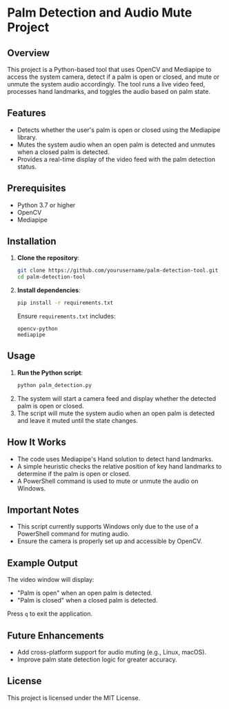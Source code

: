 # Palm Detection and Audio Mute Project

## Overview
This project is a Python-based tool that uses OpenCV and Mediapipe to access the system camera, detect if a palm is open or closed, and mute or unmute the system audio accordingly. The tool runs a live video feed, processes hand landmarks, and toggles the audio based on palm state.

## Features
- Detects whether the user's palm is open or closed using the Mediapipe library.
- Mutes the system audio when an open palm is detected and unmutes when a closed palm is detected.
- Provides a real-time display of the video feed with the palm detection status.

## Prerequisites
- Python 3.7 or higher
- OpenCV
- Mediapipe

## Installation
1. **Clone the repository**:
   ```bash
   git clone https://github.com/yourusername/palm-detection-tool.git
   cd palm-detection-tool
   ```

2. **Install dependencies**:
   ```bash
   pip install -r requirements.txt
   ```

   Ensure `requirements.txt` includes:
   ```
   opencv-python
   mediapipe
   ```

## Usage
1. **Run the Python script**:
   ```bash
   python palm_detection.py
   ```
2. The system will start a camera feed and display whether the detected palm is open or closed.
3. The script will mute the system audio when an open palm is detected and leave it muted until the state changes.

## How It Works
- The code uses Mediapipe's Hand solution to detect hand landmarks.
- A simple heuristic checks the relative position of key hand landmarks to determine if the palm is open or closed.
- A PowerShell command is used to mute or unmute the audio on Windows.

## Important Notes
- This script currently supports Windows only due to the use of a PowerShell command for muting audio.
- Ensure the camera is properly set up and accessible by OpenCV.

## Example Output
The video window will display:
- "Palm is open" when an open palm is detected.
- "Palm is closed" when a closed palm is detected.

Press `q` to exit the application.

## Future Enhancements
- Add cross-platform support for audio muting (e.g., Linux, macOS).
- Improve palm state detection logic for greater accuracy.

## License
This project is licensed under the MIT License.

